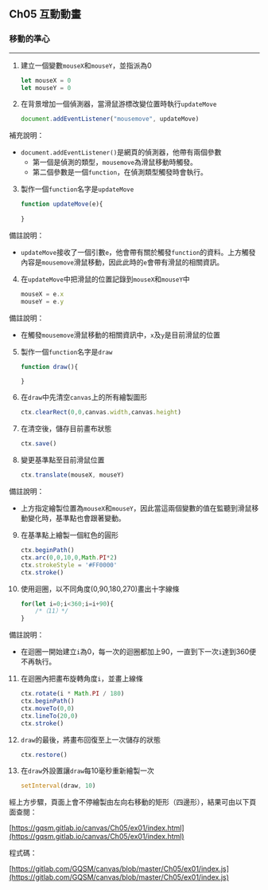 ## Ch05 互動動畫

### 移動的準心
---
1. 建立一個變數`mouseX`和`mouseY`，並指派為0
    ```javascript
    let mouseX = 0
    let mouseY = 0
    ```
2. 在背景增加一個偵測器，當滑鼠游標改變位置時執行`updateMove`
    ```javascript
    document.addEventListener("mousemove", updateMove)
    ```
>>>
補充說明：
* `document.addEventListener()`是網頁的偵測器，他帶有兩個參數
    * 第一個是偵測的類型，`mousemove`為滑鼠移動時觸發。
    * 第二個參數是一個`function`，在偵測類型觸發時會執行。
>>>
3. 製作一個`function`名字是`updateMove`
    ```javascript
    function updateMove(e){
        
    }
    ```
>>>
備註說明：
* `updateMove`接收了一個引數`e`，他會帶有關於觸發`function`的資料。上方觸發內容是`mousemove`滑鼠移動，因此此時的`e`會帶有滑鼠的相關資訊。
>>>
4. 在`updateMove`中把滑鼠的位置記錄到`mouseX`和`mouseY`中
    ```javascript
    mouseX = e.x
    mouseY = e.y
    ```
>>>
備註說明：
* 在觸發`mousemove`滑鼠移動的相關資訊中，`x`及`y`是目前滑鼠的位置
>>>
5. 製作一個`function`名字是`draw`
    ```javascript
    function draw(){

    }
    ```
6. 在`draw`中先清空`canvas`上的所有繪製圖形
    ```javascript
    ctx.clearRect(0,0,canvas.width,canvas.height)
    ```
7. 在清空後，儲存目前畫布狀態
    ```javascript
    ctx.save()
    ```
8. 變更基準點至目前滑鼠位置
    ```javascript
    ctx.translate(mouseX, mouseY)
    ```
>>>
備註說明：
* 上方指定繪製位置為`mouseX`和`mouseY`，因此當這兩個變數的值在監聽到滑鼠移動變化時，基準點也會跟著變動。
>>>
9. 在基準點上繪製一個紅色的圓形
    ```javascript
    ctx.beginPath()
    ctx.arc(0,0,10,0,Math.PI*2)
    ctx.strokeStyle = '#FF0000'
    ctx.stroke()
    ```
10. 使用迴圈，以不同角度(0,90,180,270)畫出十字線條
    ```javascript
    for(let i=0;i<360;i=i+90){
        /*（11）*/
    }
    ```
>>>
備註說明：
* 在迴圈一開始建立`i`為0，每一次的迴圈都加上90，一直到下一次`i`達到360便不再執行。
>>>
11. 在迴圈內把畫布旋轉角度`i`，並畫上線條
    ```javascript
    ctx.rotate(i * Math.PI / 180)
    ctx.beginPath()
    ctx.moveTo(0,0)
    ctx.lineTo(20,0)
    ctx.stroke()
    ```
12. `draw`的最後，將畫布回復至上一次儲存的狀態
    ```javascript
    ctx.restore()
    ```
13. 在`draw`外設置讓`draw`每10毫秒重新繪製一次
    ```javascript
    setInterval(draw, 10)
    ```

經上方步驟，頁面上會不停繪製由左向右移動的矩形（四邊形），結果可由以下頁面查閱：

[https://gqsm.gitlab.io/canvas/Ch05/ex01/index.html](https://gqsm.gitlab.io/canvas/Ch05/ex01/index.html)

程式碼：

[https://gitlab.com/GQSM/canvas/blob/master/Ch05/ex01/index.js](https://gitlab.com/GQSM/canvas/blob/master/Ch05/ex01/index.js)
